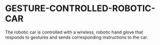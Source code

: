 # GESTURE-CONTROLLED-ROBOTIC-CAR
The robotic car is controlled with a wireless, robotic hand glove that responds to gestures and sends corresponding instructions to the car.
